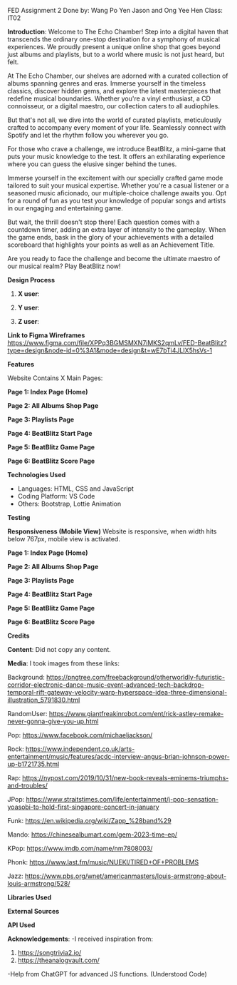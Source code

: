 FED Assignment 2
Done by: Wang Po Yen Jason and Ong Yee Hen 
Class: IT02

**Introduction**: 
Welcome to The Echo Chamber! Step into a digital haven that transcends the ordinary one-stop destination for a symphony of musical experiences. We proudly present a unique online shop that goes beyond just albums and playlists, but to a world where music is not just heard, but felt.

At The Echo Chamber, our shelves are adorned with a curated collection of albums spanning genres and eras. Immerse yourself in the timeless classics, discover hidden gems, and explore the latest masterpieces that redefine musical boundaries. Whether you're a vinyl enthusiast, a CD connoisseur, or a digital maestro, our collection caters to all audiophiles.

But that's not all, we dive into the world of curated playlists, meticulously crafted to accompany every moment of your life. Seamlessly connect with Spotify and let the rhythm follow you wherever you go. 

For those who crave a challenge, we introduce BeatBlitz, a mini-game that puts your music knowledge to the test.
It offers an exhilarating experience where you can guess the elusive singer behind the tunes.

Immerse yourself in the excitement with our specially crafted game mode tailored to suit your musical expertise. Whether you're a casual listener or a seasoned music aficionado, our multiple-choice challenge awaits you. Opt for a round of fun as you test your knowledge of popular songs and artists in our engaging and entertaining game. 

But wait, the thrill doesn't stop there! Each question comes with a countdown timer, adding an extra layer of intensity to the gameplay. When the game ends, bask in the glory of your achievements with a detailed scoreboard that highlights your points as well as an Achievement Title.

Are you ready to face the challenge and become the ultimate maestro of our musical realm? Play BeatBlitz now!


**Design Process**

1. **X user**: 

2. **Y user**:

3. **Z user**: 

**Link to Figma Wireframes**
https://www.figma.com/file/XPPq3BGMSMXN7iMKS2qmLv/FED-BeatBlitz?type=design&node-id=0%3A1&mode=design&t=wE7bTi4JLIX5hsVs-1


**Features**

Website Contains X Main Pages:

**Page 1: Index Page (Home)**


**Page 2: All Albums Shop Page**


**Page 3: Playlists Page**


**Page 4: BeatBlitz Start Page**


**Page 5: BeatBlitz Game Page**


**Page 6: BeatBlitz Score Page**



**Technologies Used**
- Languages: HTML, CSS and JavaScript
- Coding Platform: VS Code
- Others: Bootstrap, Lottie Animation


**Testing**


**Responsiveness (Mobile View)**
Website is responsive, when width hits below 767px, mobile view is activated.

**Page 1: Index Page (Home)**


**Page 2: All Albums Shop Page**


**Page 3: Playlists Page**


**Page 4: BeatBlitz Start Page**


**Page 5: BeatBlitz Game Page**


**Page 6: BeatBlitz Score Page**




**Credits**

**Content**:
Did not copy any content.

**Media**:
I took images from these links:

Background: https://pngtree.com/freebackground/otherworldly-futuristic-corridor-electronic-dance-music-event-advanced-tech-backdrop-temporal-rift-gateway-velocity-warp-hyperspace-idea-three-dimensional-illustration_5791830.html

RandomUser: https://www.giantfreakinrobot.com/ent/rick-astley-remake-never-gonna-give-you-up.html

Pop: https://www.facebook.com/michaeljackson/

Rock: https://www.independent.co.uk/arts-entertainment/music/features/acdc-interview-angus-brian-johnson-power-up-b1721735.html

Rap: https://nypost.com/2019/10/31/new-book-reveals-eminems-triumphs-and-troubles/

JPop: https://www.straitstimes.com/life/entertainment/j-pop-sensation-yoasobi-to-hold-first-singapore-concert-in-january

Funk: https://en.wikipedia.org/wiki/Zapp_%28band%29

Mando: https://chinesealbumart.com/gem-2023-time-ep/

KPop: https://www.imdb.com/name/nm7808003/

Phonk: https://www.last.fm/music/NUEKI/TIRED+OF+PROBLEMS

Jazz: https://www.pbs.org/wnet/americanmasters/louis-armstrong-about-louis-armstrong/528/


**Libraries Used**



**External Sources**



**API Used**



**Acknowledgements**:
-I received inspiration from: 
1. https://songtrivia2.io/ 
2. https://theanalogvault.com/

-Help from ChatGPT for advanced JS functions. (Understood Code)

